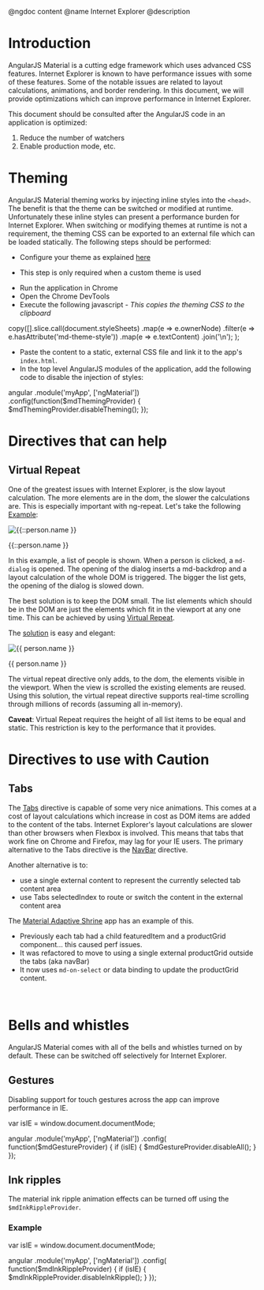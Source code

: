 @ngdoc content
@name Internet Explorer
@description

# Introduction

AngularJS Material is a cutting edge framework which uses advanced CSS features.
Internet Explorer is known to have performance issues with some of these features. 
Some of the notable issues are related to layout calculations, animations, and border rendering. 
In this document, we will provide optimizations which can improve performance in 
Internet Explorer.

This document should be consulted after the AngularJS code in an application is optimized: 
1. Reduce the number of watchers
1. Enable production mode, etc.

# Theming

AngularJS Material theming works by injecting inline styles into the `<head>`. The benefit
is that the theme can be switched or modified at runtime. Unfortunately these inline styles can 
present a performance burden for Internet Explorer. When switching or modifying themes at runtime
is not a requirement, the theming CSS can be exported to an external file which can be loaded statically.
The following steps should be performed:

* Configure your theme as explained [here](Theming/03_configuring_a_theme)
 - This step is only required when a custom theme is used
* Run the application in Chrome 
* Open the Chrome DevTools
* Execute the following javascript - <i>This copies the theming CSS to the clipboard</i>

<hljs lang="js">
copy([].slice.call(document.styleSheets)
  .map(e => e.ownerNode)
  .filter(e => e.hasAttribute('md-theme-style'))
  .map(e => e.textContent)
  .join('\n');
);
</hljs>

* Paste the content to a static, external CSS file and link it to the app's `index.html`.
* In the top level AngularJS modules of the application, add the following code to disable
  the injection of styles:

<hljs lang="js">
angular
  .module('myApp', ['ngMaterial'])
  .config(function($mdThemingProvider) {
    $mdThemingProvider.disableTheming();
});
</hljs>

<br>

# Directives that can help

## Virtual Repeat

One of the greatest issues with Internet Explorer, is the slow layout calculation. 
The more elements are in the dom, the slower the calculations are. 
This is especially important with ng-repeat.
Let's take the following [Example](https://codepen.io/team/AngularMaterial/pen/GdjVvP):

<hljs lang="html">
<md-list>
  <md-list-item ng-repeat="person in people"
                ng-click="goToPerson(person.name, $event)">
    <img alt="{{::person.name }}" ng-src="{{::person.img }}" class="md-avatar">
    <p>{{::person.name }}</p>
    <md-checkbox class="md-secondary" ng-model="person.selected"></md-checkbox>
    <md-icon md-svg-icon="communication:email" ng-click="doSecondaryAction($event)"
             aria-label="Send Email" class="md-secondary md-hue-3"></md-icon>
    <md-icon class="md-secondary" ng-click="doSecondaryAction($event)" aria-label="Chat"
             md-svg-icon="communication:message"></md-icon>
  </md-list-item>
</md-list>
</hljs>

In this example, a list of people is shown. When a person is clicked, a `md-dialog` is opened. 
The opening of the dialog inserts a md-backdrop and a layout calculation of the whole DOM is triggered. 
The bigger the list gets, the opening of the dialog is slowed down.

The best solution is to keep the DOM small. The list elements which should be in the DOM are just the
elements which fit in the viewport at any one time.
This can be achieved by using [Virtual Repeat](https://material.angularjs.org/latest/demo/virtualRepeat).

The [solution](https://codepen.io/team/AngularMaterial/pen/yjamqa) is easy and elegant:

<hljs lang="html">
<md-content layout="column" ng-controller="ListCtrl">
  <md-virtual-repeat-container id="vertical-container">
    <md-list>
      <md-list-item md-virtual-repeat="person in people"
                    ng-click="goToPerson(person.name, $event)">
        <img alt="{{ person.name }}" ng-src="{{ person.img }}" class="md-avatar">
        <p>{{ person.name }}</p>
        <md-checkbox class="md-secondary" ng-model="person.selected"></md-checkbox>
        <md-icon md-svg-icon="communication:email" ng-click="doSecondaryAction($event)"
                 aria-label="Send Email" class="md-secondary md-hue-3"></md-icon>
        <md-icon class="md-secondary" ng-click="doSecondaryAction($event)" aria-label="Chat"
                 md-svg-icon="communication:message"></md-icon>
      </md-list-item>
    </md-list>
  </md-virtual-repeat-container>
</md-content>
</hljs>

The virtual repeat directive only adds, to the dom, the elements visible in the viewport. 
When the view is scrolled the existing elements are reused.
Using this solution, the virtual repeat directive supports real-time scrolling through millions of 
records (assuming all in-memory). 

**Caveat**: Virtual Repeat requires the height of all list items to be equal and static.
This restriction is key to the performance that it provides.
<br>

# Directives to use with Caution

## Tabs

The [Tabs](https://material.angularjs.org/latest/demo/tabs) directive is capable of some very nice
animations. This comes at a cost of layout calculations which increase in cost as DOM items are added
to the content of the tabs. Internet Explorer's layout calculations are slower than other browsers
when Flexbox is involved. This means that tabs that work fine on Chrome and Firefox, may lag for
your IE users. The primary alternative to the Tabs directive is the 
[NavBar](https://material.angularjs.org/latest/demo/navBar) directive.

Another alternative is to:

* use a single external content to represent the currently selected tab content area
* use Tabs selectedIndex to route or switch the content in the external content area

The [Material Adaptive Shrine](https://github.com/angular/material-adaptive/blob/61417580a8c8cfd454364b7f6d16d0a9b22896f4/shrine/app/src/dashboard/tmpl/dashboard.html#L11-L16)
app has an example of this.

* Previously each tab had a child featuredItem and a productGrid component... this caused perf issues.
* It was refactored to move to using a single external productGrid outside the tabs (aka navBar)
* It now uses `md-on-select` or data binding to update the productGrid content.

<br>

# Bells and whistles

AngularJS Material comes with all of the bells and whistles turned on by default. 
These can be switched off selectively for Internet Explorer.

## Gestures

Disabling support for touch gestures across the app can improve performance in IE.

<hljs lang="js">
var isIE = window.document.documentMode;

angular
  .module('myApp', ['ngMaterial'])
  .config( function($mdGestureProvider) {
    if (isIE) {
      $mdGestureProvider.disableAll();
    }
  });
</hljs>

## Ink ripples

The material ink ripple animation effects can be turned off using the `$mdInkRippleProvider`.

### Example

<hljs lang="js">
var isIE = window.document.documentMode;

angular
  .module('myApp', ['ngMaterial'])
  .config( function($mdInkRippleProvider) {
    if (isIE) {
      $mdInkRippleProvider.disableInkRipple();
    }
  });
</hljs>
